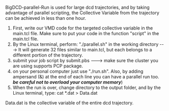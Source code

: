 BigDCD-parallel-Run is used for large dcd trajectories, and by taking advantage of parallel scripting, the Collective Variable from the trajectory can be achieved in less than one hour.

1) First, write our VMD code for the targeted collective variable in the main.tcl file. Make sure to put your code in the function "script" in the main.tcl file.
2) By the Linux terminal, perform:  "./parallel.sh" in the working directory  ---> It will generate 32 files similar to main.tcl, but each belongs to a different portion of the trajectory.
3) submit your job script by submit.pbs ---> make sure the cluster you are using supports PCP package. 
4) on your personal computer just use "./run.sh". Also, by adding ampersand (&) at the end of each line you can have a parallel run too. ***be careful not to overload your computer memory***)
5) When the run is over, change directory to the output folder, and by the Linux terminal, type:   cat *.dat > Data.dat

Data.dat is the collective variable of the entire dcd trajectory.
